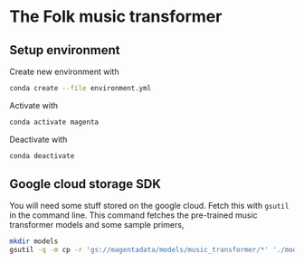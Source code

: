 # The Folk music transformer

## Setup environment

Create new environment with

```bash
conda create --file environment.yml
```

Activate with 

```bash
conda activate magenta 
```

Deactivate with

```bash
conda deactivate
```

## Google cloud storage SDK

You will need some stuff stored on the google cloud. Fetch this with `gsutil`
in the command line. This command fetches the pre-trained music transformer
models and some sample primers,

```bash
mkdir models
gsutil -q -m cp -r 'gs://magentadata/models/music_transformer/*' './models/'
```

